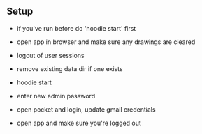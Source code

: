 ## Setup

- if you've run before do 'hoodie start' first
- open app in browser and make sure any drawings are cleared
- logout of user sessions

- remove existing data dir if one exists
- hoodie start
- enter new admin password
- open pocket and login, update gmail credentials
- open app and make sure you're logged out
